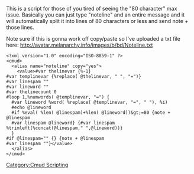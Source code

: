 This is a script for those of you tired of seeing the "80 character" max
issue. Basically you can just type "noteline" and an entire message and
it will automatically split it into lines of 80 characters or less and
send note + those lines.

Note sure if this is gonna work off copy/paste so I've uploaded a txt
file here: <http://avatar.melanarchy.info/images/b/bd/Noteline.txt>

    <?xml version="1.0" encoding="ISO-8859-1" ?>
    <cmud>
      <alias name="noteline" copy="yes">
        <value>#var thelinevar {%-1}
    #var templinevar {%replace( @thelinevar, " ", "=")}
    #var linespam ""
    #var lineword ""
    #var thelinecount 0
    #loop 1,%numwords( @templinevar, "=") {
      #var lineword %word( %replace( @templinevar, "=", " "), %i)
      #echo @lineword
      #if %eval( %len( @linespam)+%len( @lineword))&gt;=80 {note + @linespam
      #var linespam @lineword} {#var linespam %trimleft(%concat(@linespam," ",@lineword))}
      }
    #if @linespam="" {} {note + @linespam
    #var linespam ""}</value>
      </alias>
    </cmud>

[Category:Cmud Scripting](Category:Cmud_Scripting "wikilink")
